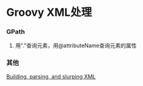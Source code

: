 # Groovy XML处理




### GPath

1. 用"."查询元素，用@attributeName查询元素的属性

### 其他 

[Building, parsing, and slurping XML](http://www.ibm.com/developerworks/library/j-pg05199/index.html)